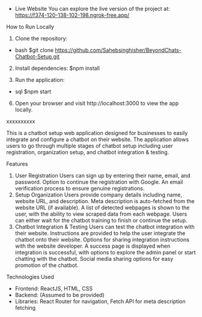 - Live Website
You can explore the live version of the project at: https://f374-120-138-102-198.ngrok-free.app/

How to Run Locally
1) Clone the repository:
- bash
$git clone https://github.com/Sahebsinghisher/BeyondChats-Chatbot-Setup.git

2) Install dependencies:
$npm install

3) Run the application:
- sql
$npm start

6) Open your browser and visit http://localhost:3000 to view the app locally.

xxxxxxxxxx

This is a chatbot setup web application designed for businesses to easily integrate and configure a chatbot on their website. The application allows users to go through multiple stages of chatbot setup including user registration, organization setup, and chatbot integration & testing.

Features
1. User Registration
Users can sign up by entering their name, email, and password.
Option to continue the registration with Google.
An email verification process to ensure genuine registrations.
2. Setup Organization
Users provide company details including name, website URL, and description.
Meta description is auto-fetched from the website URL (if available).
A list of detected webpages is shown to the user, with the ability to view scraped data from each webpage.
Users can either wait for the chatbot training to finish or continue the setup.
3. Chatbot Integration & Testing
Users can test the chatbot integration with their website.
Instructions are provided to help the user integrate the chatbot onto their website.
Options for sharing integration instructions with the website developer.
A success page is displayed when integration is successful, with options to explore the admin panel or start chatting with the chatbot.
Social media sharing options for easy promotion of the chatbot.

Technologies Used
- Frontend: ReactJS, HTML, CSS
- Backend: (Assumed to be provided)
- Libraries: React Router for navigation, Fetch API for meta description fetching

